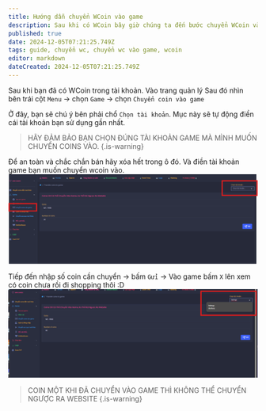 ```yaml
---
title: Hướng dẫn chuyển WCoin vào game
description: Sau khi có WCoin bây giờ chúng ta đến bước chuyển WCoin vào game để sử dụng cho nhân vật
published: true
date: 2024-12-05T07:21:25.749Z
tags: guide, chuyển wc, chuyển wc vào game, wcoin
editor: markdown
dateCreated: 2024-12-05T07:21:25.749Z
---
```


Sau khi bạn đã có WCoin trong tài khoản.
Vào trang quản lý
Sau đó nhìn bên trái cột `Menu` -> chọn `Game` -> chọn `Chuyển coin vào game`

Ở đây, bạn sẽ chú ý bên phải chổ `Chọn tài khoản`.
Mục này sẽ tự động điền cái tài khoản bạn sử dụng gần nhất.

> HÃY ĐẢM BẢO BẠN CHỌN ĐÚNG TÀI KHOẢN GAME MÀ MÌNH MUỐN CHUYỂN COINS VÀO.
{.is-warning}

Để an toàn và chắc chắn bán hãy xóa hết trong ô đó. Và điền tài khoản game bạn muốn chuyển wcoin vào.
![guide_transfer_coin_to_game_1.png](/assets/guide/guide_transfer_coin_to_game_1.png)

Tiếp đến nhập số coin cần chuyển -> bấm `Gửi` -> Vào game bấm `X` lên xem có coin chưa rồi đi shopping thôi :D
![guide_transfer_coin_to_game_1.png](/assets/guide/guide_transfer_coin_to_game_2.png)

> COIN MỘT KHI ĐÃ CHUYỂN VÀO GAME THÌ KHÔNG THỂ CHUYỂN NGƯỢC RA WEBSITE
{.is-warning}